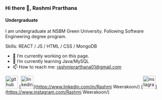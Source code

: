 ### Hi there 👋, Rashmi Prarthana
#### Undergraduate
I am undergraduate at NSBM Green University. Following Software Engineering degree program. 

Skills:  REACT / JS / HTML / CSS / MongoDB

- 🔭 I’m currently working on this page. 
- 🌱 I’m currently learning Java/MySQL 
- 📫 How to reach me: rashmiprarthana01@gmail.com 


[<img src='https://cdn.jsdelivr.net/npm/simple-icons@3.0.1/icons/github.svg' alt='github' height='40'>](https://github.com/RPrarthana)  [<img src='https://cdn.jsdelivr.net/npm/simple-icons@3.0.1/icons/linkedin.svg' alt='linkedin' height='40'>](https://www.linkedin.com/in/Rashmi Weerakoon/)  [<img src='https://cdn.jsdelivr.net/npm/simple-icons@3.0.1/icons/instagram.svg' alt='instagram' height='40'>](https://www.instagram.com/Rashmi Weerakoon/)  





